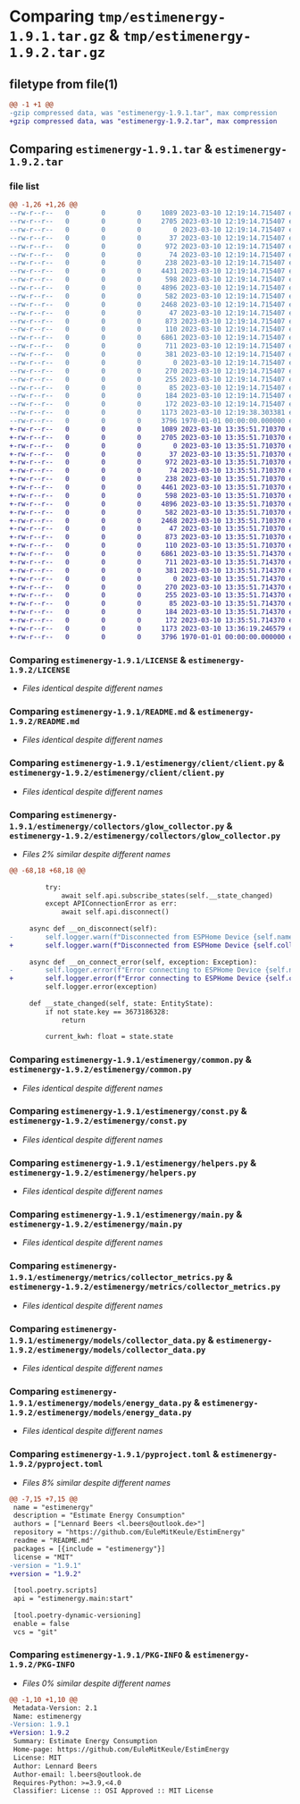 # Comparing `tmp/estimenergy-1.9.1.tar.gz` & `tmp/estimenergy-1.9.2.tar.gz`

## filetype from file(1)

```diff
@@ -1 +1 @@
-gzip compressed data, was "estimenergy-1.9.1.tar", max compression
+gzip compressed data, was "estimenergy-1.9.2.tar", max compression
```

## Comparing `estimenergy-1.9.1.tar` & `estimenergy-1.9.2.tar`

### file list

```diff
@@ -1,26 +1,26 @@
--rw-r--r--   0        0        0     1089 2023-03-10 12:19:14.715407 estimenergy-1.9.1/LICENSE
--rw-r--r--   0        0        0     2705 2023-03-10 12:19:14.715407 estimenergy-1.9.1/README.md
--rw-r--r--   0        0        0        0 2023-03-10 12:19:14.715407 estimenergy-1.9.1/estimenergy/__init__.py
--rw-r--r--   0        0        0       37 2023-03-10 12:19:14.715407 estimenergy-1.9.1/estimenergy/client/__init__.py
--rw-r--r--   0        0        0      972 2023-03-10 12:19:14.715407 estimenergy-1.9.1/estimenergy/client/client.py
--rw-r--r--   0        0        0       74 2023-03-10 12:19:14.715407 estimenergy-1.9.1/estimenergy/collectors/__init__.py
--rw-r--r--   0        0        0      238 2023-03-10 12:19:14.715407 estimenergy-1.9.1/estimenergy/collectors/collector.py
--rw-r--r--   0        0        0     4431 2023-03-10 12:19:14.715407 estimenergy-1.9.1/estimenergy/collectors/glow_collector.py
--rw-r--r--   0        0        0      598 2023-03-10 12:19:14.715407 estimenergy-1.9.1/estimenergy/common.py
--rw-r--r--   0        0        0     4896 2023-03-10 12:19:14.715407 estimenergy-1.9.1/estimenergy/const.py
--rw-r--r--   0        0        0      582 2023-03-10 12:19:14.715407 estimenergy-1.9.1/estimenergy/helpers.py
--rw-r--r--   0        0        0     2468 2023-03-10 12:19:14.715407 estimenergy-1.9.1/estimenergy/main.py
--rw-r--r--   0        0        0       47 2023-03-10 12:19:14.715407 estimenergy-1.9.1/estimenergy/metrics/__init__.py
--rw-r--r--   0        0        0      873 2023-03-10 12:19:14.715407 estimenergy-1.9.1/estimenergy/metrics/collector_metrics.py
--rw-r--r--   0        0        0      110 2023-03-10 12:19:14.715407 estimenergy-1.9.1/estimenergy/models/__init__.py
--rw-r--r--   0        0        0     6861 2023-03-10 12:19:14.715407 estimenergy-1.9.1/estimenergy/models/collector_data.py
--rw-r--r--   0        0        0      711 2023-03-10 12:19:14.715407 estimenergy-1.9.1/estimenergy/models/energy_data.py
--rw-r--r--   0        0        0      381 2023-03-10 12:19:14.715407 estimenergy-1.9.1/estimenergy/models/settings.py
--rw-r--r--   0        0        0        0 2023-03-10 12:19:14.715407 estimenergy-1.9.1/estimenergy/routers/__init__.py
--rw-r--r--   0        0        0      270 2023-03-10 12:19:14.715407 estimenergy-1.9.1/estimenergy/routers/collector_router.py
--rw-r--r--   0        0        0      255 2023-03-10 12:19:14.715407 estimenergy-1.9.1/estimenergy/routers/energy_router.py
--rw-r--r--   0        0        0       85 2023-03-10 12:19:14.715407 estimenergy-1.9.1/estimenergy/schemas/__init__.py
--rw-r--r--   0        0        0      184 2023-03-10 12:19:14.715407 estimenergy-1.9.1/estimenergy/schemas/collector_schema.py
--rw-r--r--   0        0        0      172 2023-03-10 12:19:14.715407 estimenergy-1.9.1/estimenergy/schemas/energy_schema.py
--rw-r--r--   0        0        0     1173 2023-03-10 12:19:38.303381 estimenergy-1.9.1/pyproject.toml
--rw-r--r--   0        0        0     3796 1970-01-01 00:00:00.000000 estimenergy-1.9.1/PKG-INFO
+-rw-r--r--   0        0        0     1089 2023-03-10 13:35:51.710370 estimenergy-1.9.2/LICENSE
+-rw-r--r--   0        0        0     2705 2023-03-10 13:35:51.710370 estimenergy-1.9.2/README.md
+-rw-r--r--   0        0        0        0 2023-03-10 13:35:51.710370 estimenergy-1.9.2/estimenergy/__init__.py
+-rw-r--r--   0        0        0       37 2023-03-10 13:35:51.710370 estimenergy-1.9.2/estimenergy/client/__init__.py
+-rw-r--r--   0        0        0      972 2023-03-10 13:35:51.710370 estimenergy-1.9.2/estimenergy/client/client.py
+-rw-r--r--   0        0        0       74 2023-03-10 13:35:51.710370 estimenergy-1.9.2/estimenergy/collectors/__init__.py
+-rw-r--r--   0        0        0      238 2023-03-10 13:35:51.710370 estimenergy-1.9.2/estimenergy/collectors/collector.py
+-rw-r--r--   0        0        0     4461 2023-03-10 13:35:51.710370 estimenergy-1.9.2/estimenergy/collectors/glow_collector.py
+-rw-r--r--   0        0        0      598 2023-03-10 13:35:51.710370 estimenergy-1.9.2/estimenergy/common.py
+-rw-r--r--   0        0        0     4896 2023-03-10 13:35:51.710370 estimenergy-1.9.2/estimenergy/const.py
+-rw-r--r--   0        0        0      582 2023-03-10 13:35:51.710370 estimenergy-1.9.2/estimenergy/helpers.py
+-rw-r--r--   0        0        0     2468 2023-03-10 13:35:51.710370 estimenergy-1.9.2/estimenergy/main.py
+-rw-r--r--   0        0        0       47 2023-03-10 13:35:51.710370 estimenergy-1.9.2/estimenergy/metrics/__init__.py
+-rw-r--r--   0        0        0      873 2023-03-10 13:35:51.710370 estimenergy-1.9.2/estimenergy/metrics/collector_metrics.py
+-rw-r--r--   0        0        0      110 2023-03-10 13:35:51.710370 estimenergy-1.9.2/estimenergy/models/__init__.py
+-rw-r--r--   0        0        0     6861 2023-03-10 13:35:51.714370 estimenergy-1.9.2/estimenergy/models/collector_data.py
+-rw-r--r--   0        0        0      711 2023-03-10 13:35:51.714370 estimenergy-1.9.2/estimenergy/models/energy_data.py
+-rw-r--r--   0        0        0      381 2023-03-10 13:35:51.714370 estimenergy-1.9.2/estimenergy/models/settings.py
+-rw-r--r--   0        0        0        0 2023-03-10 13:35:51.714370 estimenergy-1.9.2/estimenergy/routers/__init__.py
+-rw-r--r--   0        0        0      270 2023-03-10 13:35:51.714370 estimenergy-1.9.2/estimenergy/routers/collector_router.py
+-rw-r--r--   0        0        0      255 2023-03-10 13:35:51.714370 estimenergy-1.9.2/estimenergy/routers/energy_router.py
+-rw-r--r--   0        0        0       85 2023-03-10 13:35:51.714370 estimenergy-1.9.2/estimenergy/schemas/__init__.py
+-rw-r--r--   0        0        0      184 2023-03-10 13:35:51.714370 estimenergy-1.9.2/estimenergy/schemas/collector_schema.py
+-rw-r--r--   0        0        0      172 2023-03-10 13:35:51.714370 estimenergy-1.9.2/estimenergy/schemas/energy_schema.py
+-rw-r--r--   0        0        0     1173 2023-03-10 13:36:19.246579 estimenergy-1.9.2/pyproject.toml
+-rw-r--r--   0        0        0     3796 1970-01-01 00:00:00.000000 estimenergy-1.9.2/PKG-INFO
```

### Comparing `estimenergy-1.9.1/LICENSE` & `estimenergy-1.9.2/LICENSE`

 * *Files identical despite different names*

### Comparing `estimenergy-1.9.1/README.md` & `estimenergy-1.9.2/README.md`

 * *Files identical despite different names*

### Comparing `estimenergy-1.9.1/estimenergy/client/client.py` & `estimenergy-1.9.2/estimenergy/client/client.py`

 * *Files identical despite different names*

### Comparing `estimenergy-1.9.1/estimenergy/collectors/glow_collector.py` & `estimenergy-1.9.2/estimenergy/collectors/glow_collector.py`

 * *Files 2% similar despite different names*

```diff
@@ -68,18 +68,18 @@
 
         try:
             await self.api.subscribe_states(self.__state_changed)
         except APIConnectionError as err:
             await self.api.disconnect()
     
     async def __on_disconnect(self):
-        self.logger.warn(f"Disconnected from ESPHome Device {self.name}")
+        self.logger.warn(f"Disconnected from ESPHome Device {self.collector_data.name}")
 
     async def __on_connect_error(self, exception: Exception):
-        self.logger.error(f"Error connecting to ESPHome Device {self.name}")
+        self.logger.error(f"Error connecting to ESPHome Device {self.collector_data.name}")
         self.logger.error(exception)
 
     def __state_changed(self, state: EntityState):
         if not state.key == 3673186328:
             return
         
         current_kwh: float = state.state
```

### Comparing `estimenergy-1.9.1/estimenergy/common.py` & `estimenergy-1.9.2/estimenergy/common.py`

 * *Files identical despite different names*

### Comparing `estimenergy-1.9.1/estimenergy/const.py` & `estimenergy-1.9.2/estimenergy/const.py`

 * *Files identical despite different names*

### Comparing `estimenergy-1.9.1/estimenergy/helpers.py` & `estimenergy-1.9.2/estimenergy/helpers.py`

 * *Files identical despite different names*

### Comparing `estimenergy-1.9.1/estimenergy/main.py` & `estimenergy-1.9.2/estimenergy/main.py`

 * *Files identical despite different names*

### Comparing `estimenergy-1.9.1/estimenergy/metrics/collector_metrics.py` & `estimenergy-1.9.2/estimenergy/metrics/collector_metrics.py`

 * *Files identical despite different names*

### Comparing `estimenergy-1.9.1/estimenergy/models/collector_data.py` & `estimenergy-1.9.2/estimenergy/models/collector_data.py`

 * *Files identical despite different names*

### Comparing `estimenergy-1.9.1/estimenergy/models/energy_data.py` & `estimenergy-1.9.2/estimenergy/models/energy_data.py`

 * *Files identical despite different names*

### Comparing `estimenergy-1.9.1/pyproject.toml` & `estimenergy-1.9.2/pyproject.toml`

 * *Files 8% similar despite different names*

```diff
@@ -7,15 +7,15 @@
 name = "estimenergy"
 description = "Estimate Energy Consumption"
 authors = ["Lennard Beers <l.beers@outlook.de>"]
 repository = "https://github.com/EuleMitKeule/EstimEnergy"
 readme = "README.md"
 packages = [{include = "estimenergy"}]
 license = "MIT"
-version = "1.9.1"
+version = "1.9.2"
 
 [tool.poetry.scripts]
 api = "estimenergy.main:start"
 
 [tool.poetry-dynamic-versioning]
 enable = false
 vcs = "git"
```

### Comparing `estimenergy-1.9.1/PKG-INFO` & `estimenergy-1.9.2/PKG-INFO`

 * *Files 0% similar despite different names*

```diff
@@ -1,10 +1,10 @@
 Metadata-Version: 2.1
 Name: estimenergy
-Version: 1.9.1
+Version: 1.9.2
 Summary: Estimate Energy Consumption
 Home-page: https://github.com/EuleMitKeule/EstimEnergy
 License: MIT
 Author: Lennard Beers
 Author-email: l.beers@outlook.de
 Requires-Python: >=3.9,<4.0
 Classifier: License :: OSI Approved :: MIT License
```

